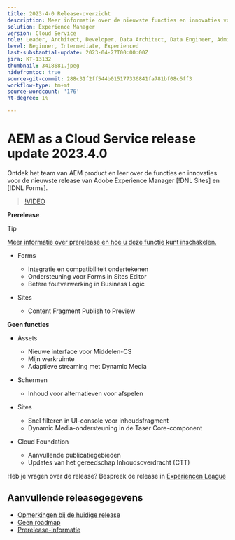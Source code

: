 ```yaml
---
title: 2023-4-0 Release-overzicht
description: Meer informatie over de nieuwste functies en innovaties voor de release 2023-2-0 voor Adobe Experience Manager [!DNL Forms] en [!DNL Sites].
solution: Experience Manager
version: Cloud Service
role: Leader, Architect, Developer, Data Architect, Data Engineer, Admin, User
level: Beginner, Intermediate, Experienced
last-substantial-update: 2023-04-27T00:00:00Z
jira: KT-13132
thumbnail: 3418681.jpeg
hidefromtoc: true
source-git-commit: 288c31f2ff544b015177336841fa781bf08c6ff3
workflow-type: tm+mt
source-wordcount: '176'
ht-degree: 1%

---
```


# AEM as a Cloud Service release update 2023.4.0

Ontdek het team van AEM product en leer over de functies en innovaties voor de nieuwste release van Adobe Experience Manager [!DNL Sites] en [!DNL Forms].

>[!VIDEO](https://video.tv.adobe.com/v/3418681/?learn=on)

**Prerelease**

>[!TIP]
>
>[Meer informatie over prerelease en hoe u deze functie kunt inschakelen.](https://experienceleague.adobe.com/docs/experience-manager-cloud-service/content/release-notes/prerelease.html)

* Forms
   * Integratie en compatibiliteit ondertekenen
   * Ondersteuning voor Forms in Sites Editor
   * Betere foutverwerking in Business Logic

* Sites
   * Content Fragment Publish to Preview

**Geen functies**

* Assets
   * Nieuwe interface voor Middelen-CS
   * Mijn werkruimte
   * Adaptieve streaming met Dynamic Media

* Schermen
   * Inhoud voor alternatieven voor afspelen

* Sites
   * Snel filteren in UI-console voor inhoudsfragment
   * Dynamic Media-ondersteuning in de Taser Core-component

* Cloud Foundation
   * Aanvullende publicatiegebieden
   * Updates van het gereedschap Inhoudsoverdracht (CTT)

Heb je vragen over de release?  Bespreek de release in [Experiencen League](https://adobe.ly/3KCfab0)

## Aanvullende releasegegevens

* [Opmerkingen bij de huidige release](https://experienceleague.adobe.com/docs/experience-manager-cloud-service/content/release-notes/home.html)
* [Geen roadmap](https://experienceleague.adobe.com/docs/experience-manager-release-information/aem-release-updates/update-releases-roadmap.html)
* [Prerelease-informatie](https://experienceleague.adobe.com/docs/experience-manager-cloud-service/content/release-notes/prerelease.html)
